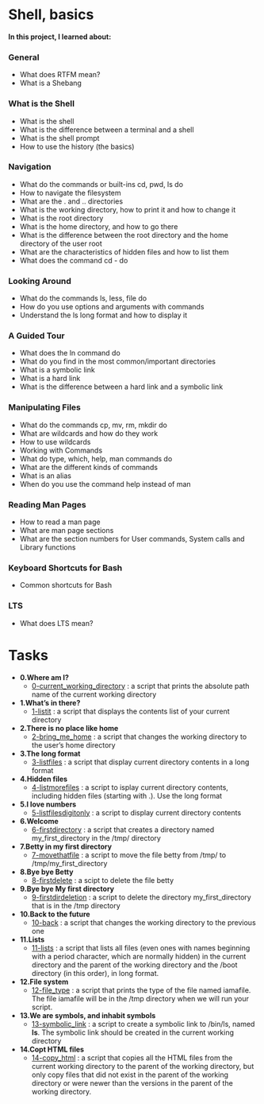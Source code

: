 # Shell, basics

**In this project, I learned about:**

### General

- What does RTFM mean?
- What is a Shebang

### What is the Shell

- What is the shell
- What is the difference between a terminal and a shell
- What is the shell prompt
- How to use the history (the basics)

### Navigation

- What do the commands or built-ins cd, pwd, ls do
- How to navigate the filesystem
- What are the . and .. directories
- What is the working directory, how to print it and how to change it
- What is the root directory
- What is the home directory, and how to go there
- What is the difference between the root directory and the home directory of the user root
- What are the characteristics of hidden files and how to list them
- What does the command cd - do

### Looking Around

- What do the commands ls, less, file do
- How do you use options and arguments with commands
- Understand the ls long format and how to display it

### A Guided Tour

- What does the ln command do
- What do you find in the most common/important directories
- What is a symbolic link
- What is a hard link
- What is the difference between a hard link and a symbolic link

### Manipulating Files

- What do the commands cp, mv, rm, mkdir do
- What are wildcards and how do they work
- How to use wildcards
- Working with Commands
- What do type, which, help, man commands do
- What are the different kinds of commands
- What is an alias
- When do you use the command help instead of man

### Reading Man Pages

- How to read a man page
- What are man page sections
- What are the section numbers for User commands, System calls and Library functions

### Keyboard Shortcuts for Bash

- Common shortcuts for Bash

### LTS

- What does LTS mean?

# Tasks

- **0.Where am I?**
    * [0-current_working_directory](/0x00-shell_basics/0-current_working_directory) : a script that prints the absolute path name of the current working directory
- **1.What’s in there?**
    * [1-listit](/0x00-shell_basics/1-listit) : a script that displays the contents list of your current directory
- **2.There is no place like home**
    * [2-bring_me_home](/0x00-shell_basics/2-bring_me_home) : a script that changes the working directory to the user’s home directory
- **3.The long format**
    * [3-listfiles](/0x00-shell_basics/3-listfiles) : a script that display current directory contents in a long format
- **4.Hidden files**
    * [4-listmorefiles](/0x00-shell_basics/4-listmorefiles) : a script to isplay current directory contents, including hidden files (starting with .). Use the long format
- **5.I love numbers**
    * [5-listfilesdigitonly](/0x00-shell_basics/5-listfilesdigitonly) : a script to display current directory contents
- **6.Welcome**
    * [6-firstdirectory](/0x00-shell_basics/6-firstdirectory) : a script that creates a directory named my_first_directory in the /tmp/ directory
- **7.Betty in my first directory**
    * [7-movethatfile](/0x00-shell_basics/7-movethatfile) : a script to move the file betty from /tmp/ to /tmp/my_first_directory
- **8.Bye bye Betty**
    * [8-firstdelete](/0x00-shell_basics/8-firstdelete) : a scipt to delete the file betty
- **9.Bye bye My first directory**
    * [9-firstdirdeletion](/0x00-shell_basics/9-firstdirdeletion) : a script to delete the directory my_first_directory that is in the /tmp directory
- **10.Back to the future**
    * [10-back](/0x00-shell_basics/10-back) : a script that changes the working directory to the previous one
- **11.Lists**
    * [11-lists](/0x00-shell_basics/11-lists) : a script that lists all files (even ones with names beginning with a period character, which are normally hidden) in the current directory and the parent of the working directory and the /boot directory (in this order), in long format.
- **12.File system**
    * [12-file_type](/0x00-shell_basics/12-file_type) : a script that prints the type of the file named iamafile. The file iamafile will be in the /tmp directory when we will run your script.
- **13.We are symbols, and inhabit symbols**
    * [13-symbolic_link](/0x00-shell_basics/13-symbolic_link) : a script to create a symbolic link to /bin/ls, named __ls__. The symbolic link should be created in the current working directory
- **14.Copt HTML files**
    * [14-copy_html](/0x00-shell_basics/14-copy_html) : a script that copies all the HTML files from the current working directory to the parent of the working directory, but only copy files that did not exist in the parent of the working directory or were newer than the versions in the parent of the working directory.
